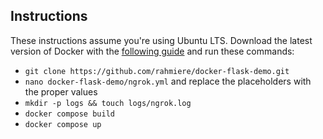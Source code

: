 ## Instructions
These instructions assume you're using Ubuntu LTS. Download the latest version of Docker with the [following guide](https://www.digitalocean.com/community/tutorials/how-to-install-and-use-docker-on-ubuntu-20-04) and run these commands:
- `git clone https://github.com/rahmiere/docker-flask-demo.git`
- `nano docker-flask-demo/ngrok.yml` and replace the placeholders with the proper values
- `mkdir -p logs && touch logs/ngrok.log` 
- `docker compose build`
- `docker compose up`